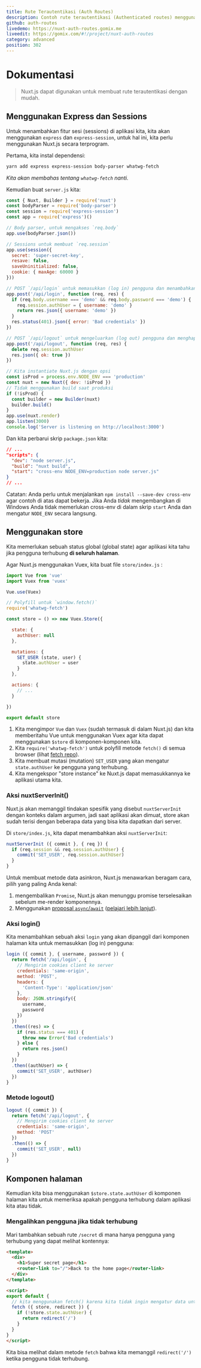 ```yaml
---
title: Rute Terautentikasi (Auth Routes)
description: Contoh rute terautentikasi (Authenticated routes) menggunakan Nuxt.js
github: auth-routes
livedemo: https://nuxt-auth-routes.gomix.me
liveedit: https://gomix.com/#!/project/nuxt-auth-routes
category: advanced
position: 302
---
```


# Dokumentasi

> Nuxt.js dapat digunakan untuk membuat rute terautentikasi dengan mudah.

## Menggunakan Express dan Sessions

Untuk menambahkan fitur sesi (sessions) di aplikasi kita, kita akan menggunakan `express` dan `express-session`, untuk hal ini, kita perlu menggunakan Nuxt.js secara terprogram.

Pertama, kita instal dependensi:

```bash
yarn add express express-session body-parser whatwg-fetch
```

*Kita akan membahas tentang `whatwg-fetch` nanti.*

Kemudian buat `server.js` kita:

```js
const { Nuxt, Builder } = require('nuxt')
const bodyParser = require('body-parser')
const session = require('express-session')
const app = require('express')()

// Body parser, untuk mengakses `req.body`
app.use(bodyParser.json())

// Sessions untuk membuat `req.session`
app.use(session({
  secret: 'super-secret-key',
  resave: false,
  saveUninitialized: false,
  cookie: { maxAge: 60000 }
}))

// POST `/api/login` untuk memasukkan (log in) pengguna dan menambahkannya ke `req.session.authUser`
app.post('/api/login', function (req, res) {
  if (req.body.username === 'demo' && req.body.password === 'demo') {
    req.session.authUser = { username: 'demo' }
    return res.json({ username: 'demo' })
  }
  res.status(401).json({ error: 'Bad credentials' })
})

// POST `/api/logout` untuk mengeluarkan (log out) pengguna dan menghapusnya dari `req.session`
app.post('/api/logout', function (req, res) {
  delete req.session.authUser
  res.json({ ok: true })
})

// Kita instantiate Nuxt.js dengan opsi
const isProd = process.env.NODE_ENV === 'production'
const nuxt = new Nuxt({ dev: !isProd })
// Tidak menggunakan build saat produksi
if (!isProd) {
  const builder = new Builder(nuxt)
  builder.build()
}
app.use(nuxt.render)
app.listen(3000)
console.log('Server is listening on http://localhost:3000')
```

Dan kita perbarui skrip `package.json` kita:

```json
// ...
"scripts": {
  "dev": "node server.js",
  "build": "nuxt build",
  "start": "cross-env NODE_ENV=production node server.js"
}
// ...
```

Catatan: Anda perlu untuk menjalankan `npm install --save-dev cross-env` agar contoh di atas dapat bekerja. Jika Anda *tidak* mengembangkan di Windows Anda tidak memerlukan cross-env di dalam skrip `start` Anda dan mengatur `NODE_ENV` secara langsung.

## Menggunakan store

Kita memerlukan sebuah status global (global state) agar aplikasi kita tahu jika pengguna terhubung **di seluruh halaman**.

Agar Nuxt.js menggunakan Vuex, kita buat file `store/index.js` :

```js
import Vue from 'vue'
import Vuex from 'vuex'

Vue.use(Vuex)

// Polyfill untuk `window.fetch()`
require('whatwg-fetch')

const store = () => new Vuex.Store({

  state: {
    authUser: null
  },

  mutations: {
    SET_USER (state, user) {
      state.authUser = user
    }
  },

  actions: {
    // ...
  }

})

export default store
```

1. Kita mengimpor `Vue` dan `Vuex` (sudah termasuk di dalam Nuxt.js) dan kita memberitahu Vue untuk menggunakan Vuex agar kita dapat menggunakan `$store` di komponen-komponen kita.
2. Kita `require('whatwg-fetch')` untuk polyfill metode `fetch()` di semua browser (lihat [fetch repo](https://github.com/github/fetch)).
3. Kita membuat mutasi (mutation) `SET_USER` yang akan mengatur `state.authUser` ke pengguna yang terhubung.
4. Kita mengekspor "store instance" ke Nuxt.js dapat memasukkannya ke aplikasi utama kita.

### Aksi nuxtServerInit()

Nuxt.js akan memanggil tindakan spesifik yang disebut `nuxtServerInit` dengan konteks dalam argumen, jadi saat aplikasi akan dimuat, store akan sudah terisi dengan beberapa data yang bisa kita dapatkan dari server.

Di `store/index.js`, kita dapat menambahkan aksi `nuxtServerInit`:

```js
nuxtServerInit ({ commit }, { req }) {
  if (req.session && req.session.authUser) {
    commit('SET_USER', req.session.authUser)
  }
}
```

Untuk membuat metode data asinkron, Nuxt.js menawarkan beragam cara, pilih yang paling Anda kenal:

1. mengembalikan `Promise`, Nuxt.js akan menunggu promise terselesaikan sebelum me-render komponennya.
2. Menggunakan [proposal `async`/`await`](https://github.com/lukehoban/ecmascript-asyncawait) ([pelajari lebih lanjut](https://zeit.co/blog/async-and-await)).

### Aksi login()

Kita menambahkan sebuah aksi `login` yang akan dipanggil dari komponen halaman kita untuk memasukkan (log in) pengguna:

```js
login ({ commit }, { username, password }) {
  return fetch('/api/login', {
    // Mengirim cookies client ke server
    credentials: 'same-origin',
    method: 'POST',
    headers: {
      'Content-Type': 'application/json'
    },
    body: JSON.stringify({
      username,
      password
    })
  })
  .then((res) => {
    if (res.status === 401) {
      throw new Error('Bad credentials')
    } else {
      return res.json()
    }
  })
  .then((authUser) => {
    commit('SET_USER', authUser)
  })
}
```

### Metode logout()

```js
logout ({ commit }) {
  return fetch('/api/logout', {
    // Mengirim cookies client ke server
    credentials: 'same-origin',
    method: 'POST'
  })
  .then(() => {
    commit('SET_USER', null)
  })
}
```

## Komponen halaman

Kemudian kita bisa menggunakan `$store.state.authUser` di komponen halaman kita untuk memeriksa apakah pengguna terhubung dalam aplikasi kita atau tidak.

### Mengalihkan pengguna jika tidak terhubung

Mari tambahkan sebuah rute `/secret` di mana hanya pengguna yang terhubung yang dapat melihat kontennya:

```html
<template>
  <div>
    <h1>Super secret page</h1>
    <router-link to="/">Back to the home page</router-link>
  </div>
</template>

<script>
export default {
  // kita menggunakan fetch() karena kita tidak ingin mengatur data untuk komponen ini
  fetch ({ store, redirect }) {
    if (!store.state.authUser) {
      return redirect('/')
    }
  }
}
</script>
```

Kita bisa melihat dalam metode `fetch` bahwa kita memanggil `redirect('/')` ketika pengguna tidak terhubung.
